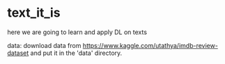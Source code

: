 # text_it_is
here we are going to learn and apply DL on texts

data: download data from https://www.kaggle.com/utathya/imdb-review-dataset and put it in the 'data' directory.
